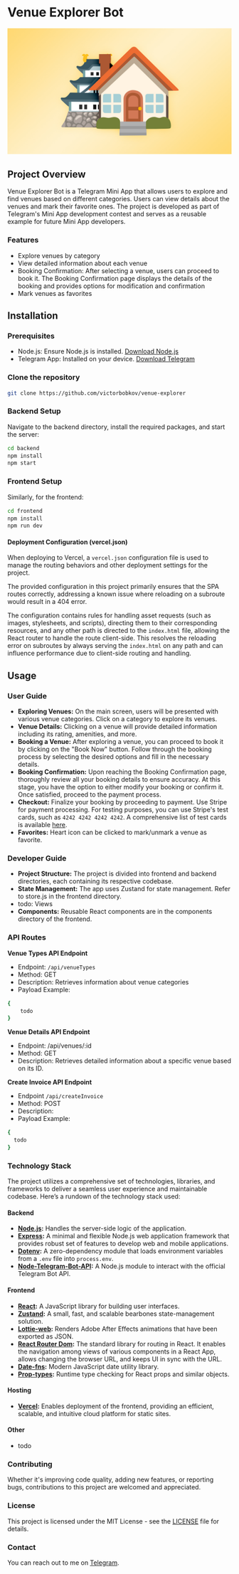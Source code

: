 # Venue Explorer Bot
![Poster Image](poster.jpg)

## Project Overview
Venue Explorer Bot is a Telegram Mini App that allows users to explore and find venues based on different categories. Users can view details about the venues and mark their favorite ones. The project is developed as part of Telegram's Mini App development contest and serves as a reusable example for future Mini App developers.

### Features
- Explore venues by category
- View detailed information about each venue
- Booking Confirmation: After selecting a venue, users can proceed to book it. The Booking Confirmation page displays the details of the booking and provides options for modification and confirmation
- Mark venues as favorites

## Installation

### Prerequisites
- Node.js: Ensure Node.js is installed. [Download Node.js](https://nodejs.org/en)
- Telegram App: Installed on your device. [Download Telegram](https://telegram.org/apps)

### Clone the repository
```bash
git clone https://github.com/victorbobkov/venue-explorer
```

### Backend Setup
Navigate to the backend directory, install the required packages, and start the server:

```bash
cd backend
npm install
npm start
```

### Frontend Setup
Similarly, for the frontend:
```bash
cd frontend
npm install
npm run dev
```

#### Deployment Configuration (vercel.json)
When deploying to Vercel, a `vercel.json` configuration file is used to manage the routing behaviors and other deployment settings for the project.

The provided configuration in this project primarily ensures that the SPA routes correctly, addressing a known issue where reloading on a subroute would result in a 404 error.

The configuration contains rules for handling asset requests (such as images, stylesheets, and scripts), directing them to their corresponding resources, and any other path is directed to the `index.html` file, allowing the React router to handle the route client-side. This resolves the reloading error on subroutes by always serving the `index.html` on any path and can influence performance due to client-side routing and handling.

## Usage

### User Guide
- **Exploring Venues:** On the main screen, users will be presented with various venue categories. Click on a category to explore its venues.
- **Venue Details:** Clicking on a venue will provide detailed information including its rating, amenities, and more.
- **Booking a Venue:** After exploring a venue, you can proceed to book it by clicking on the "Book Now" button. Follow through the booking process by selecting the desired options and fill in the necessary details.
- **Booking Confirmation:** Upon reaching the Booking Confirmation page, thoroughly review all your booking details to ensure accuracy. At this stage, you have the option to either modify your booking or confirm it. Once satisfied, proceed to the payment process.
- **Checkout:** Finalize your booking by proceeding to payment. Use Stripe for payment processing. For testing purposes, you can use Stripe's test cards, such as `4242 4242 4242 4242`. A comprehensive list of test cards is available [here](https://stripe.com/docs/testing#cards).
- **Favorites:** Heart icon can be clicked to mark/unmark a venue as favorite.

### Developer Guide
- **Project Structure:** The project is divided into frontend and backend directories, each containing its respective codebase.
- **State Management:** The app uses Zustand for state management. Refer to store.js in the frontend directory.
- todo: Views
- **Components:** Reusable React components are in the components directory of the frontend.

### API Routes
**Venue Types API Endpoint**
- Endpoint: `/api/venueTypes`
- Method: GET
- Description: Retrieves information about venue categories
- Payload Example:
```bash
{
    todo
}
```

**Venue Details API Endpoint**
- Endpoint: /api/venues/:id
- Method: GET
- Description: Retrieves detailed information about a specific venue based on its ID.

**Create Invoice API Endpoint**
- Endpoint `/api/createInvoice`
- Method: POST
- Description:
- Payload Example:
```bash
{
  todo
}
```

###  Technology Stack
The project utilizes a comprehensive set of technologies, libraries, and frameworks to deliver a seamless user experience and maintainable codebase. Here’s a rundown of the technology stack used:

#### Backend
- **[Node.js](https://nodejs.org/):** Handles the server-side logic of the application.
- **[Express](https://expressjs.com/):** A minimal and flexible Node.js web application framework that provides robust set of features to develop web and mobile applications.
- **[Dotenv](https://www.npmjs.com/package/dotenv):** A zero-dependency module that loads environment variables from a `.env` file into `process.env`.
- **[Node-Telegram-Bot-API](https://www.npmjs.com/package/node-telegram-bot-api):** A Node.js module to interact with the official Telegram Bot API.

#### Frontend
- **[React](https://reactjs.org/):** A JavaScript library for building user interfaces.
- **[Zustand](https://github.com/pmndrs/zustand):** A small, fast, and scalable bearbones state-management solution.
- **[Lottie-web](https://github.com/airbnb/lottie-web):** Renders Adobe After Effects animations that have been exported as JSON.
- **[React Router Dom](https://reactrouter.com/web/guides/quick-start):** The standard library for routing in React. It enables the navigation among views of various components in a React App, allows changing the browser URL, and keeps UI in sync with the URL.
- **[Date-fns](https://date-fns.org/):** Modern JavaScript date utility library.
- **[Prop-types](https://www.npmjs.com/package/prop-types):** Runtime type checking for React props and similar objects.

#### Hosting
- **[Vercel](https://vercel.com/):** Enables deployment of the frontend, providing an efficient, scalable, and intuitive cloud platform for static sites.

#### Other
- todo

### Contributing
Whether it's improving code quality, adding new features, or reporting bugs, contributions to this project are welcomed and appreciated.

### License
This project is licensed under the MIT License - see the [LICENSE](LICENSE.md) file for details.

### Contact
You can reach out to me on [Telegram](https://t.me/victorbobkov).
